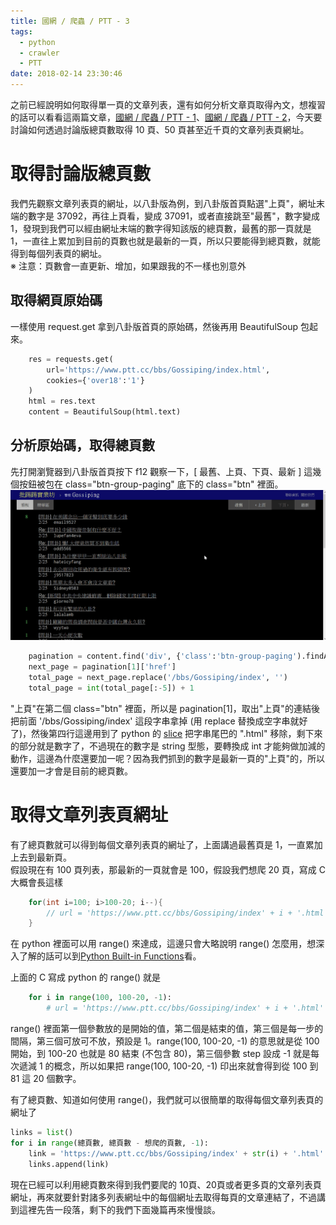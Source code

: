 ```yaml
---
title: 國網 / 爬蟲 / PTT - 3
tags:
  - python
  - crawler
  - PTT
date: 2018-02-14 23:30:46
---
```



之前已經說明如何取得單一頁的文章列表，還有如何分析文章頁取得內文，想複習的話可以看看這兩篇文章，[國網 / 爬蟲 / PTT - 1](https://eugene87222.github.io/2018/02/10/PTT-crawler-1/)、[國網 / 爬蟲 / PTT - 2](https://eugene87222.github.io/2018/02/13/PTT-crawler-2/)，今天要討論如何透過討論版總頁數取得 10 頁、50 頁甚至近千頁的文章列表頁網址。

# 取得討論版總頁數

我們先觀察文章列表頁的網址，以八卦版為例，到八卦版首頁點選"上頁"，網址末端的數字是  37092，再往上頁看，變成 37091，或者直接跳至"最舊"，數字變成 1，發現到我們可以經由網址末端的數字得知該版的總頁數，最舊的那一頁就是 1，一直往上累加到目前的頁數也就是最新的一頁，所以只要能得到總頁數，就能得到每個列表頁的網址。  
※ 注意：頁數會一直更新、增加，如果跟我的不一樣也別意外

## 取得網頁原始碼

一樣使用 request.get 拿到八卦版首頁的原始碼，然後再用 BeautifulSoup 包起來。
```python
	res = requests.get(
	    url='https://www.ptt.cc/bbs/Gossiping/index.html',
	    cookies={'over18':'1'}
	)
	html = res.text
	content = BeautifulSoup(html.text)
```

## 分析原始碼，取得總頁數

先打開瀏覽器到八卦版首頁按下 f12 觀察一下，[ 最舊、上頁、下頁、最新 ] 這幾個按鈕被包在 class="btn-group-paging" 底下的 class="btn" 裡面。
![](/image/pagination_class.gif)

```python
    pagination = content.find('div', {'class':'btn-group-paging').findAll('a', {'class':'btn')
    next_page = pagination[1]['href']
    total_page = next_page.replace('/bbs/Gossiping/index', '')
    total_page = int(total_page[:-5]) + 1
```
"上頁"在第二個 class="btn" 裡面，所以是 pagination[1]，取出"上頁"的連結後把前面 '/bbs/Gossiping/index' 這段字串拿掉 (用 replace 替換成空字串就好了)，然後第四行這邊用到了 python 的 [slice](http://python-reference.readthedocs.io/en/latest/docs/brackets/slicing.html) 把字串尾巴的 ".html" 移除，剩下來的部分就是數字了，不過現在的數字是 string 型態，要轉換成 int 才能夠做加減的動作，這邊為什麼還要加一呢？因為我們抓到的數字是最新一頁的"上頁"的，所以還要加一才會是目前的總頁數。

# 取得文章列表頁網址

有了總頁數就可以得到每個文章列表頁的網址了，上面講過最舊頁是 1，一直累加上去到最新頁。  
假設現在有 100 頁列表，那最新的一頁就會是 100，假設我們想爬 20 頁，寫成 C 大概會長這樣
```c
    for(int i=100; i>100-20; i--){
        // url = 'https://www.ptt.cc/bbs/Gossiping/index' + i + '.html'
    }
```
在 python 裡面可以用 range() 來達成，這邊只會大略說明 range() 怎麼用，想深入了解的話可以到[Python Built-in Functions](https://docs.python.org/3/library/functions.html#func-range)看。

上面的 C 寫成 python 的 range() 就是
```python
    for i in range(100, 100-20, -1):
        # url = 'https://www.ptt.cc/bbs/Gossiping/index' + i + '.html'
```
range() 裡面第一個參數放的是開始的值，第二個是結束的值，第三個是每一步的間隔，第三個可放可不放，預設是 1。range(100, 100-20, -1) 的意思就是從 100 開始，到 100-20 也就是 80 結束 (不包含 80)，第三個參數 step 設成 -1 就是每次遞減 1 的概念，所以如果把 range(100, 100-20, -1) 印出來就會得到從 100 到 81 這 20 個數字。

有了總頁數、知道如何使用 range()，我們就可以很簡單的取得每個文章列表頁的網址了
```python
links = list()
for i in range(總頁數, 總頁數 - 想爬的頁數, -1):
    link = 'https://www.ptt.cc/bbs/Gossiping/index' + str(i) + '.html'
    links.append(link)
```

現在已經可以利用總頁數來得到我們要爬的 10頁、20頁或者更多頁的文章列表頁網址，再來就要針對諸多列表網址中的每個網址去取得每頁的文章連結了，不過講到這裡先告一段落，剩下的我們下面幾篇再來慢慢談。


